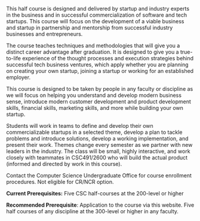 This half course is designed and delivered by startup and industry experts in the business and in successful commercialization of software and tech startups. This course will focus on the development of a viable business and startup in partnership and mentorship from successful industry businesses and entrepreneurs.  

The course teaches techniques and methodologies that will give you a distinct career advantage after graduation. It is designed to give you a true-to-life experience of the thought processes and execution strategies behind successful tech business ventures, which apply whether you are planning on creating your own startup, joining a startup or working for an established employer. 

This course is designed to be taken by people in any faculty or discipline as we will focus on helping you understand and develop modern business sense, introduce modern customer development and product development skills, financial skills, marketing skills, and more while building your own startup.  

Students will work in teams to define and develop their own commercializable startups in a selected theme, develop a plan to tackle problems and introduce solutions, develop a working implementation, and present their work. Themes change every semester as we partner with new leaders in the industry. The class will be small, highly interactive, and work closely with teammates in CSC491/2600 who will build the actual product (informed and directed by work in this course).  

Contact the Computer Science Undergraduate Office for course enrollment procedures. Not eligible for CR/NCR option. 

**Current Prerequisites:** Five CSC half-courses at the 200-level or higher 

**Recommended Prerequisite**: Application to the course via this website. Five half courses of any discipline at the 300-level or higher in any faculty.